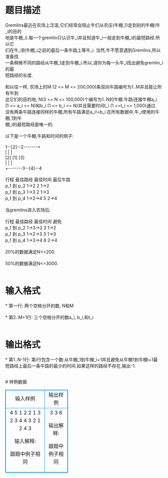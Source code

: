 # 

 
 # 题目描述 
<p>
Gremlins最近在农场上泛滥,它们经常会阻止牛们从农庄(牛棚_1)走到别的牛棚(牛_i的目的<br>地是牛棚_i).每一个gremlin只认识牛_i并且知道牛_i一般走到牛棚_i的最短路经.所以它<br>们在牛_i到牛棚_i之前的最后一条牛路上等牛_i. 当然,牛不愿意遇到Gremlins,所以准备找<br>一条稍微不同的路经从牛棚_1走到牛棚_i.所以,请你为每一头牛_i找出避免gremlin_i的最<br>短路经的长度.<br><br>和以往一样, 农场上的M (2 <= M <= 200,000)条双向牛路编号为1..M并且能让所有牛到<br>达它们的目的地, N(3 <= N <= 100,000)个编号为1..N的牛棚.牛路i连接牛棚a_i<br>(1 <= a_i <= N)和b_i (1 <= b_i <= N)并且需要时间t_i (1 <=t_i <= 1,000)通过.<br>没有两条牛路连接同样的牛棚,所有牛路满足a_i!=b_i.在所有数据中,牛_i使用的牛棚_1到牛<br>棚_i的最短路经是唯一的.<br><br>以下是一个牛棚,牛路和时间的例子:<br><br>      1--[2]--2-------+<br>      |       |       |<br>     [2]     [1]     [3]<br>      |       |       |<br>      +-------3--[4]--4<br><br>   行程         最佳路经      最佳时间     最后牛路<br>p_1 到 p_2       1->2          2         1->2<br>p_1 到 p_3       1->3          2         1->3<br>p_1 到 p_4      1->2->4        5         2->4<br><br>当gremlins进入农场后:<br><br>   行程         最佳路经      最佳时间      避免<br>p_1 到 p_2     1->3->2         3         1->2<br>p_1 到 p_3     1->2->3         3         1->3<br>p_1 到 p_4     1->3->4         6         2->4<br><br>20%的数据满足N<=200.<br><br>50%的数据满足N<=3000.<br><br></p> 

 
 # 输入格式 
<p>
* 第一行: 两个空格分开的数, N和M<br><br>* 第2..M+1行: 三个空格分开的数a_i, b_i,和t_i<br><br></p> 

 
 # 输出格式 
<p>
* 第1..N-1行: 第i行包含一个数:从牛棚_1到牛棚_i+1并且避免从牛棚1到牛棚i+1最<br>短路经上最后一条牛路的最少的时间.如果这样的路经不存在,输出-1.<br><br></p> 
# 样例数据
<style>
        table,table tr th, table tr td { border:1px solid #0094ff; }
        table { width: 200px; min-height: 25px; line-height: 25px; text-align: center; border-collapse: collapse;}   
    </style>
<table>
	<tr>
		<td>输入样例</td>
		<td>输出样例</td>
	</tr>
<tr><td>4 5
1 2 2
1 3 2
3 4 4
3 2 1
2 4 3

输入解释:

跟题中例子相同

</td><td>
3
3
6

输出解释:

跟题中例子相同</td></tr></table>
